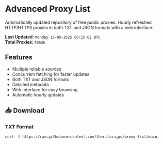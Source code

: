 # Advanced Proxy List

Automatically updated repository of free public proxies. Hourly refreshed HTTP/HTTPS proxies in both TXT and JSON formats with a web interface.

**Last Updated:** `Monday 15-09-2025 06:15:02 UTC`  
**Total Proxies:** `40636`

## Features
- Multiple reliable sources
- Concurrent fetching for faster updates
- Both TXT and JSON formats
- Detailed metadata
- Web interface for easy browsing
- Automatic hourly updates

## 📥 Download

### TXT Format
```bash
curl -O https://raw.githubusercontent.com/theriturajps/proxy-list/main/proxies.txt